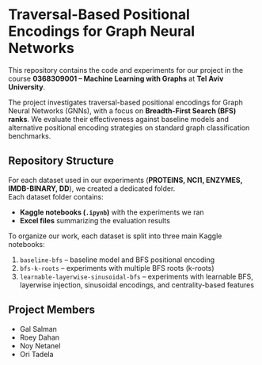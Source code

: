 # Traversal-Based Positional Encodings for Graph Neural Networks

This repository contains the code and experiments for our project in the course **0368309001 – Machine Learning with Graphs** at **Tel Aviv University**.  

The project investigates traversal-based positional encodings for Graph Neural Networks (GNNs), with a focus on **Breadth-First Search (BFS) ranks**. We evaluate their effectiveness against baseline models and alternative positional encoding strategies on standard graph classification benchmarks.

## Repository Structure

For each dataset used in our experiments (**PROTEINS, NCI1, ENZYMES, IMDB-BINARY, DD**), we created a dedicated folder.  
Each dataset folder contains:  
- **Kaggle notebooks (`.ipynb`)** with the experiments we ran  
- **Excel files** summarizing the evaluation results  

To organize our work, each dataset is split into three main Kaggle notebooks:  
1. `baseline-bfs` – baseline model and BFS positional encoding  
2. `bfs-k-roots` – experiments with multiple BFS roots (k-roots)  
3. `learnable-layerwise-sinusoidal-bfs` – experiments with learnable BFS, layerwise injection, sinusoidal encodings, and centrality-based features


## Project Members

- Gal Salman  
- Roey Dahan  
- Noy Netanel  
- Ori Tadela  

